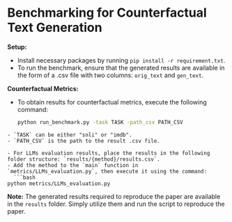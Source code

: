 # Benchmarking for Counterfactual Text Generation

**Setup:**
- Install necessary packages by running `pip install -r requirement.txt`.
- To run the benchmark, ensure that the generated results are available in the form of a .csv file with two columns: `orig_text` and `gen_text`.

**Counterfactual Metrics:**
- To obtain results for counterfactual metrics, execute the following command:
  ```bash
  python run_benchmark.py -task TASK -path_csv PATH_CSV
```
- `TASK` can be either "snli" or "imdb".
- `PATH_CSV` is the path to the result .csv file.

- For LLMs evaluation results, place the results in the following folder structure: `results/{method}/results.csv`.
- Add the method to the `main` function in `metrics/LLMs_evaluation.py`, then execute it using the command:
  ```bash
python metrics/LLMs_evaluation.py
```

**Note:** The generated results required to reproduce the paper are available in the `results` folder. Simply utilize them and run the script to reproduce the paper.
